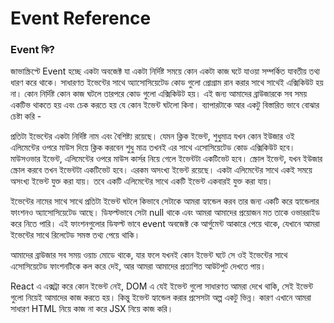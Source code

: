 # Event Reference

### Event কি?

জাভাস্ক্রিপ্টে Event হচ্ছে একটা অবজেক্ট যা একটা নির্দিষ্ট সময়ে কোন একটা কাজ ঘটে যাওয়া সম্পর্কিত যাবতীয় তথ্য ধারণ করে থাকে। সাধারণত ইভেন্টের সাথে অ্যাসোসিয়েটেড কোড গুলো প্রোগ্রাম রান করার সাথে সাথেই এক্সিকিউট হয় না। কোন নির্দিষ্ট কোন কাজ ঘটলে তারপরে কোড গুলো এক্সিকিউট হয়। এই জন্য আমাদের ব্রাউজারকে সব সময় একটিভ থাকতে হয় এবং চেক করতে হয় যে কোন ইভেন্ট ঘটলো কিনা। ব্যাপারটাকে আর একটু বিস্তারিত ভাবে বোঝার চেষ্টা করি -

প্রতিটা ইভেন্টের একটা নির্দিষ্ট নাম এবং বৈশিষ্ট্য রয়েছে। যেমন ক্লিক ইভেন্ট, শুধুমাত্র যখন কোন ইউজার ওই এলিমেন্টের ওপরে মাউস দিয়ে ক্লিক করবেন শুধু মাত্র তখনই এর সাথে এসোসিয়েটেড কোড এক্সিকিউট হবে। মাউসওভার ইভেন্ট, এলিমেন্টের ওপরে মাউস কার্সর নিয়ে গেলে ইভেন্টটা একটিভেট হবে। স্ক্রোল ইভেন্ট, যখন ইউজার স্ক্রোল করবে তখন ইভেন্টটা একটিভেট হবে। এরকম অসংখ্য ইভেন্ট রয়েছে। একটা এলিমেন্টের সাথে একই সময়ে অসংখ্য ইভেন্ট যুক্ত করা যায়। তবে একটি এলিমেন্টের সাথে একটি ইভেন্ট একবারই যুক্ত করা যায়।

ইভেন্টের নামের সাথে সাথে প্রতিটা ইভেন্ট ঘটলে কিভাবে সেটাকে আমরা হ্যান্ডেল করব তার জন্য একটি করে হ্যান্ডেলার ফাংশনও অ্যাসোসিয়েটেড আছে। ডিফল্টভাবে সেটা null থাকে এবং আমরা আমাদের প্রয়োজন মত তাকে ওভাররাইড করে নিতে পারি। এই ফাংশনগুলোর ডিফল্ট ভাবে event অবজেক্ট কে আর্গুমেন্ট আকারে পেয়ে থাকে, যেখানে আমরা ইভেন্টের সাথে রিলেটেড সমস্ত তথ্য পেয়ে থাকি।

আমাদের ব্রাউজার সব সময় ওয়াচ মোডে থাকে, যার ফলে যখনই কোন ইভেন্ট ঘটে সে ওই ইভেন্টের সাথে এসোসিয়েটেড ফাংশনটিকে কল করে দেই, আর আমরা আমাদের প্রত্যশিত আউটপুট দেখতে পায়।

React এ এক্সট্রা করে কোন ইভেন্ট নেই, DOM এ যেই ইভেন্ট গুলো সাধারণত আমরা দেখে থাকি, সেই ইভেন্ট গুলো নিয়েই আমাদের কাজ করতে হয়। কিন্তু ইভেন্ট হ্যান্ডেল করার প্রসেসটা অল্প একটু ভিন্ন। কারণ এখানে আমরা সাধারণ HTML নিয়ে কাজ না করে JSX নিয়ে কাজ করি।

